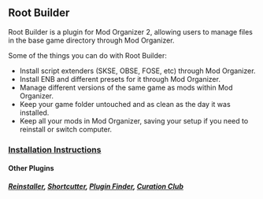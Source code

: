 ## Root Builder
Root Builder is a plugin for Mod Organizer 2, allowing users to manage files in the base game directory through Mod Organizer.

Some of the things you can do with Root Builder:
- Install script extenders (SKSE, OBSE, FOSE, etc) through Mod Organizer.
- Install ENB and different presets for it through Mod Organizer.
- Manage different versions of the same game as mods within Mod Organizer.
- Keep your game folder untouched and as clean as the day it was installed.
- Keep all your mods in Mod Organizer, saving your setup if you need to reinstall or switch computer.

### [Installation Instructions](https://kezyma.github.io/?p=rootbuilder)

#### Other Plugins
##### [Reinstaller](https://www.nexusmods.com/skyrimspecialedition/mods/59292), [Shortcutter](https://www.nexusmods.com/skyrimspecialedition/mods/59827), [Plugin Finder](https://www.nexusmods.com/skyrimspecialedition/mods/59869), [Curation Club](https://www.nexusmods.com/skyrimspecialedition/mods/60552)